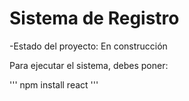 <h1>Sistema de Registro</h1>

-Estado del proyecto: En construcción

Para ejecutar el sistema, debes poner:

''' npm install react '''
